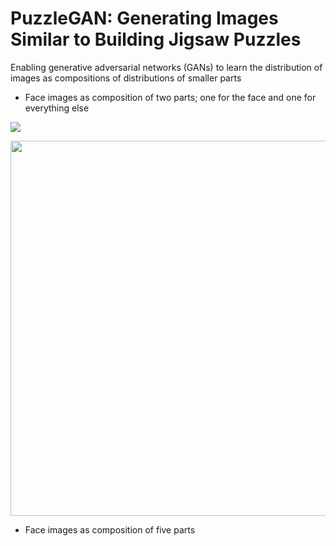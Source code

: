 # PuzzleGAN: Generating Images Similar to Building Jigsaw Puzzles

Enabling generative adversarial networks (GANs) to learn the distribution of images as compositions of distributions of smaller parts

* Face images as composition of two parts; one for the face and one for everything else
<img src="https://github.com/MahlaAb/puzzlegan/blob/master/faces_2parts.jpg">
<p align="center">
  <img src="https://github.com/MahlaAb/puzzlegan/blob/master/faces_2parts_swap_example.png" width="600">
</p>



* Face images as composition of five parts

